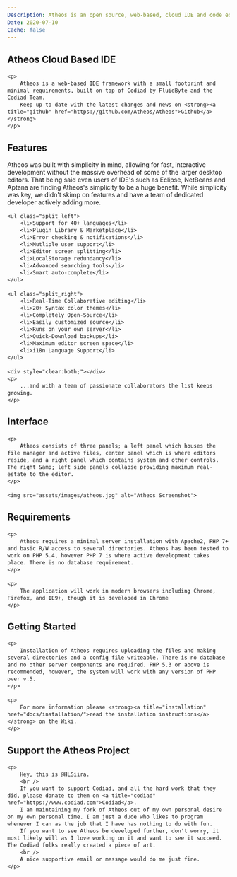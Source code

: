 ```yaml
---
Description: Atheos is an open source, web-based, cloud IDE and code editor with minimal footprint and requirements, built on top of Codiad by Fluidbyte
Date: 2020-07-10
Cache: false
---
```

<section>
	<h1>Atheos Cloud Based IDE</h1>

	<p>
		Atheos is a web-based IDE framework with a small footprint and minimal requirements, built on top of Codiad by FluidByte and the Codiad Team.
		Keep up to date with the latest changes and news on <strong><a title="github" href="https://github.com/Atheos/Atheos">Github</a></strong>
	</p>
</section>
<section>
	<h2>Features</h2>
	<p>
		Atheos was built with simplicity in mind, allowing for fast, interactive development without the massive overhead of some of the larger desktop editors. That being said even users of IDE's
		such as Eclipse, NetBeans and Aptana are finding Atheos's simplicity to be a huge benefit. While simplicity was key, we didn't skimp on features and have a team of dedicated developer actively adding more.
	</p>

	<ul class="split_left">
		<li>Support for 40+ languages</li>
		<li>Plugin Library & Marketplace</li>
		<li>Error checking & notifications</li>
		<li>Mutliple user support</li>
		<li>Editor screen splitting</li>
		<li>LocalStorage redundancy</li>
		<li>Advanced searching tools</li>
		<li>Smart auto-complete</li>
	</ul>

	<ul class="split_right">
		<li>Real-Time Collaborative editing</li>
		<li>20+ Syntax color themes</li>
		<li>Completely Open-Source</li>
		<li>Easily customized source</li>
		<li>Runs on your own server</li>
		<li>Quick-Download backups</li>
		<li>Maximum editor screen space</li>
		<li>i18n Language Support</li>
	</ul>

	<div style="clear:both;"></div>
	<p>
		...and with a team of passionate collaborators the list keeps growing.
	</p>
</section>

<section>
	<h2>Interface</h2>

	<p>
		Atheos consists of three panels; a left panel which houses the file manager and active files, center panel which is where editors reside, and a right panel which contains system and other controls. The right &amp; left side panels collapse providing maximum real-estate to the editor.
	</p>

	<img src="assets/images/atheos.jpg" alt="Atheos Screenshot">
</section>

<section>
	<h2>Requirements</h2>

	<p>
		Atheos requires a minimal server installation with Apache2, PHP 7+ and basic R/W access to several directories. Atheos has been tested to work on PHP 5.4, however PHP 7 is where active development takes place. There is no database requirement.
	</p>

	<p>
		The application will work in modern browsers including Chrome, Firefox, and IE9+, though it is developed in Chrome
	</p>
</section>

<section>
	<h2>Getting Started</h2>

	<p>
		Installation of Atheos requires uploading the files and making several directories and a config file writeable. There is no database and no other server components are required. PHP 5.3 or above is recommended, however, the system will work with any version of PHP over v.5.
	</p>

	<p>
		For more information please <strong><a title="installation" href="docs/installation/">read the installation instructions</a></strong> on the Wiki.
	</p>
</section>

<section>
	<h2>Support the Atheos Project</h2>

	<p>
		Hey, this is @HLSiira.
		<br />
		If you want to support Codiad, and all the hard work that they did, please donate to them on <a title="codiad" href="https://www.codiad.com">Codiad</a>.
		I am maintaining my fork of Atheos out of my own personal desire on my own personal time. I am just a dude who likes to program whenever I can as the job that I have has nothing to do with fun.
		If you want to see Atheos be developed further, don't worry, it most likely will as I love working on it and want to see it succeed. The Codiad folks really created a piece of art.
		<br />
		A nice supportive email or message would do me just fine.
	</p>
</section>